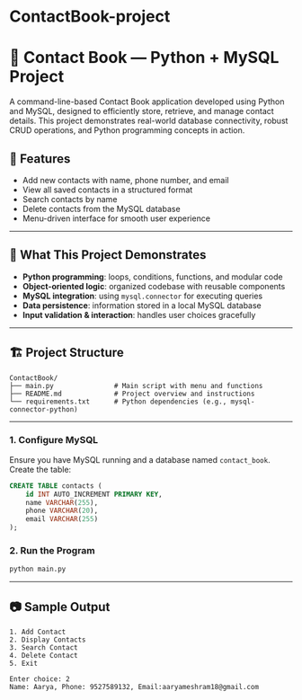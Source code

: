 # ContactBook-project
# 📇 Contact Book — Python + MySQL Project

A command-line-based Contact Book application developed using Python and MySQL, designed to efficiently store, retrieve, and manage contact details. This project demonstrates real-world database connectivity, robust CRUD operations, and Python programming concepts in action.



## 🚀 Features

- Add new contacts with name, phone number, and email
- View all saved contacts in a structured format
- Search contacts by name
- Delete contacts from the MySQL database
- Menu-driven interface for smooth user experience

---

## 🧠 What This Project Demonstrates

- **Python programming**: loops, conditions, functions, and modular code
- **Object-oriented logic**: organized codebase with reusable components
- **MySQL integration**: using `mysql.connector` for executing queries
- **Data persistence**: information stored in a local MySQL database
- **Input validation & interaction**: handles user choices gracefully

---

## 🏗️ Project Structure

```
ContactBook/
├── main.py               # Main script with menu and functions
├── README.md             # Project overview and instructions
└── requirements.txt      # Python dependencies (e.g., mysql-connector-python)
```

---



### 1. Configure MySQL
Ensure you have MySQL running and a database named `contact_book`. Create the table:
```sql
CREATE TABLE contacts (
    id INT AUTO_INCREMENT PRIMARY KEY,
    name VARCHAR(255),
    phone VARCHAR(20),
    email VARCHAR(255)
);
```

### 2. Run the Program
```bash
python main.py
```

---

## 📷 Sample Output
```
1. Add Contact
2. Display Contacts
3. Search Contact
4. Delete Contact
5. Exit

Enter choice: 2
Name: Aarya, Phone: 9527589132, Email:aaryameshram18@gmail.com
```
